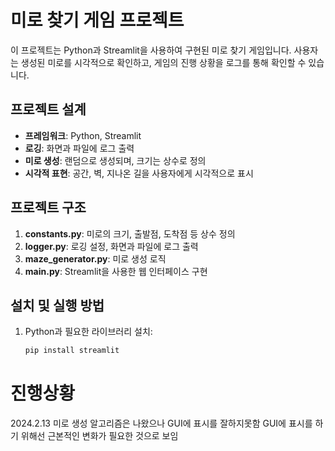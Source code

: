 # 미로 찾기 게임 프로젝트

이 프로젝트는 Python과 Streamlit을 사용하여 구현된 미로 찾기 게임입니다. 사용자는 생성된 미로를 시각적으로 확인하고, 게임의 진행 상황을 로그를 통해 확인할 수 있습니다.

## 프로젝트 설계

- **프레임워크**: Python, Streamlit
- **로깅**: 화면과 파일에 로그 출력
- **미로 생성**: 랜덤으로 생성되며, 크기는 상수로 정의
- **시각적 표현**: 공간, 벽, 지나온 길을 사용자에게 시각적으로 표시

## 프로젝트 구조

1. **constants.py**: 미로의 크기, 출발점, 도착점 등 상수 정의
2. **logger.py**: 로깅 설정, 화면과 파일에 로그 출력
3. **maze_generator.py**: 미로 생성 로직
4. **main.py**: Streamlit을 사용한 웹 인터페이스 구현

## 설치 및 실행 방법

1. Python과 필요한 라이브러리 설치:
   ```bash
   pip install streamlit


# 진행상황
2024.2.13
미로 생성 알고리즘은 나왔으나 GUI에 표시를 잘하지못함
GUI에 표시를 하기 위해선 근본적인 변화가 필요한 것으로 보임
